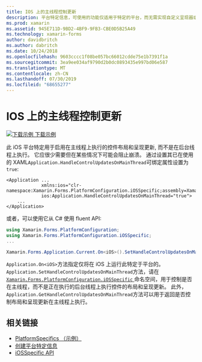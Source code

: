 ```yaml
---
title: IOS 上的主线程控制更新
description: 平台特定信息，可使用的功能仅适用于特定的平台，而无需实现自定义呈现器或效果。 本文介绍如何使用特定于 iOS 平台的, 使控制布局和呈现更新能够在主线程上执行。
ms.prod: xamarin
ms.assetid: 945E711D-9BD2-4BF9-9FB3-CBE0D5B25A49
ms.technology: xamarin-forms
author: davidbritch
ms.author: dabritch
ms.date: 10/24/2018
ms.openlocfilehash: 9603cccc1f08be057bc66012cdde75e1b7391f1a
ms.sourcegitcommit: 3ea9ee034af9790d2b0dc0893435e997bd06e587
ms.translationtype: MT
ms.contentlocale: zh-CN
ms.lasthandoff: 07/30/2019
ms.locfileid: "68655277"
---
```

# <a name="main-thread-control-updates-on-ios"></a>IOS 上的主线程控制更新

[![下载示例](~/media/shared/download.png) 下载示例](https://docs.microsoft.com/samples/xamarin/xamarin-forms-samples/userinterface-platformspecifics)

此 iOS 平台特定用于启用在主线程上执行的控件布局和呈现更新, 而不是在后台线程上执行。 它应很少需要但在某些情况下可能会阻止崩溃。 通过设置其已在使用的 XAML`Application.HandleControlUpdatesOnMainThread`可绑定属性设置为`true`:

```xaml
<Application ...
             xmlns:ios="clr-namespace:Xamarin.Forms.PlatformConfiguration.iOSSpecific;assembly=Xamarin.Forms.Core"
             ios:Application.HandleControlUpdatesOnMainThread="true">
    ...
</Application>
```

或者，可以使用它从 C# 使用 fluent API:

```csharp
using Xamarin.Forms.PlatformConfiguration;
using Xamarin.Forms.PlatformConfiguration.iOSSpecific;
...

Xamarin.Forms.Application.Current.On<iOS>().SetHandleControlUpdatesOnMainThread(true);
```

`Application.On<iOS>`方法指定仅将在 iOS 上运行此特定于平台的。 `Application.SetHandleControlUpdatesOnMainThread`方法，请在[ `Xamarin.Forms.PlatformConfiguration.iOSSpecific` ](xref:Xamarin.Forms.PlatformConfiguration.iOSSpecific)命名空间，用于控制是否在主线程，而不是正在执行的后台线程上执行控件的布局和呈现更新。 此外，`Application.GetHandleControlUpdatesOnMainThread`方法可以用于返回是否控制布局和呈现更新在主线程上执行。

## <a name="related-links"></a>相关链接

- [PlatformSpecifics （示例）](https://docs.microsoft.com/samples/xamarin/xamarin-forms-samples/userinterface-platformspecifics)
- [创建平台特定信息](~/xamarin-forms/platform/platform-specifics/index.md#creating-platform-specifics)
- [iOSSpecific API](xref:Xamarin.Forms.PlatformConfiguration.iOSSpecific)

